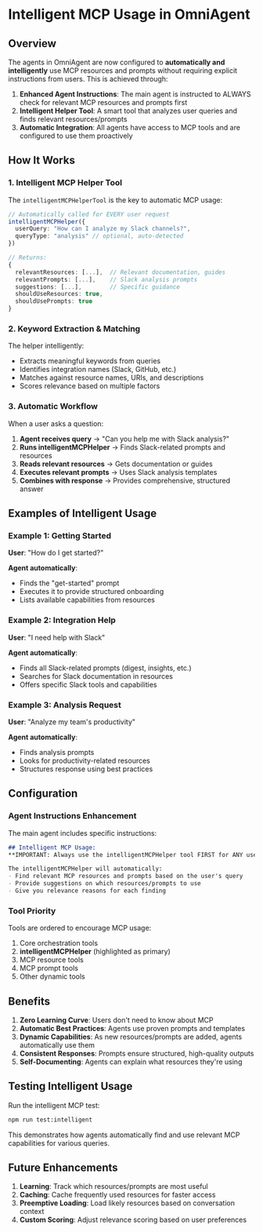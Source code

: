 # Intelligent MCP Usage in OmniAgent

## Overview

The agents in OmniAgent are now configured to **automatically and intelligently** use MCP resources and prompts without requiring explicit instructions from users. This is achieved through:

1. **Enhanced Agent Instructions**: The main agent is instructed to ALWAYS check for relevant MCP resources and prompts first
2. **Intelligent Helper Tool**: A smart tool that analyzes user queries and finds relevant resources/prompts
3. **Automatic Integration**: All agents have access to MCP tools and are configured to use them proactively

## How It Works

### 1. Intelligent MCP Helper Tool

The `intelligentMCPHelperTool` is the key to automatic MCP usage:

```typescript
// Automatically called for EVERY user request
intelligentMCPHelper({
  userQuery: "How can I analyze my Slack channels?",
  queryType: "analysis" // optional, auto-detected
})

// Returns:
{
  relevantResources: [...],  // Relevant documentation, guides
  relevantPrompts: [...],    // Slack analysis prompts
  suggestions: [...],        // Specific guidance
  shouldUseResources: true,
  shouldUsePrompts: true
}
```

### 2. Keyword Extraction & Matching

The helper intelligently:
- Extracts meaningful keywords from queries
- Identifies integration names (Slack, GitHub, etc.)
- Matches against resource names, URIs, and descriptions
- Scores relevance based on multiple factors

### 3. Automatic Workflow

When a user asks a question:

1. **Agent receives query** → "Can you help me with Slack analysis?"
2. **Runs intelligentMCPHelper** → Finds Slack-related prompts and resources
3. **Reads relevant resources** → Gets documentation or guides
4. **Executes relevant prompts** → Uses Slack analysis templates
5. **Combines with response** → Provides comprehensive, structured answer

## Examples of Intelligent Usage

### Example 1: Getting Started
**User**: "How do I get started?"

**Agent automatically**:
- Finds the "get-started" prompt
- Executes it to provide structured onboarding
- Lists available capabilities from resources

### Example 2: Integration Help
**User**: "I need help with Slack"

**Agent automatically**:
- Finds all Slack-related prompts (digest, insights, etc.)
- Searches for Slack documentation in resources
- Offers specific Slack tools and capabilities

### Example 3: Analysis Request
**User**: "Analyze my team's productivity"

**Agent automatically**:
- Finds analysis prompts
- Looks for productivity-related resources
- Structures response using best practices

## Configuration

### Agent Instructions Enhancement

The main agent includes specific instructions:

```markdown
## Intelligent MCP Usage:
**IMPORTANT: Always use the intelligentMCPHelper tool FIRST for ANY user request!**

The intelligentMCPHelper will automatically:
- Find relevant MCP resources and prompts based on the user's query
- Provide suggestions on which resources/prompts to use
- Give you relevance reasons for each finding
```

### Tool Priority

Tools are ordered to encourage MCP usage:

1. Core orchestration tools
2. **intelligentMCPHelper** (highlighted as primary)
3. MCP resource tools
4. MCP prompt tools
5. Other dynamic tools

## Benefits

1. **Zero Learning Curve**: Users don't need to know about MCP
2. **Automatic Best Practices**: Agents use proven prompts and templates
3. **Dynamic Capabilities**: As new resources/prompts are added, agents automatically use them
4. **Consistent Responses**: Prompts ensure structured, high-quality outputs
5. **Self-Documenting**: Agents can explain what resources they're using

## Testing Intelligent Usage

Run the intelligent MCP test:

```bash
npm run test:intelligent
```

This demonstrates how agents automatically find and use relevant MCP capabilities for various queries.

## Future Enhancements

1. **Learning**: Track which resources/prompts are most useful
2. **Caching**: Cache frequently used resources for faster access
3. **Preemptive Loading**: Load likely resources based on conversation context
4. **Custom Scoring**: Adjust relevance scoring based on user preferences
